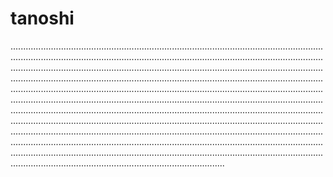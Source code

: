 # tanoshi
.........................................................................................................................................................................................................................................................................................................................................................................................................................................................................................................................................................................................................................................................................................................................................................................................................................................................................................................................................................................................................................................................................................................................................................................................................................................................................................................................................................................................................................................................................................................